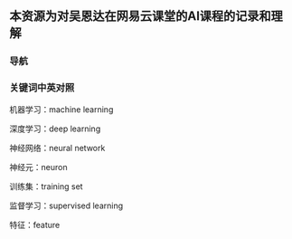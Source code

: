 ## 本资源为对吴恩达在网易云课堂的AI课程的记录和理解

### 导航

[什么是神经网络]: https://github.com/HypnosNova/AI/blob/master/md/chapter%201.1%20%E4%BB%80%E4%B9%88%E6%98%AF%E7%A5%9E%E7%BB%8F%E7%BD%91%E7%BB%9C.md	"什么是神经网络"





### 关键词中英对照

机器学习：machine learning

深度学习：deep learning

神经网络：neural network

神经元：neuron

训练集：training set

监督学习：supervised learning

特征：feature